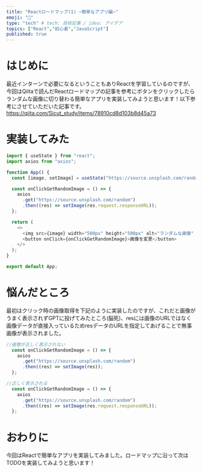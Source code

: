 ```yaml
---
title: "Reactロードマップ(1) ~簡単なアプリ編~"
emoji: "🍣"
type: "tech" # tech: 技術記事 / idea: アイデア
topics: ["React","初心者","JavaScript"]
published: true
---
```

# はじめに
最近インターンで必要になるということもありReactを学習しているのですが、今回はQiitaで読んだReactロードマップの記事を参考にボタンをクリックしたらランダムな画像に切り替わる簡単なアプリを実装してみようと思います！以下参考にさせていただいた記事です。
https://qiita.com/Sicut_study/items/78910cd8d103b8d45a73
# 実装してみた
```js
import { useState } from "react";
import axios from "axios";

function App() {
  const [image, setImage] = useState("https://source.unsplash.com/random");

  const onClickGetRandomImage = () => {
    axios
      .get("https://source.unsplash.com/random")
      .then((res) => setImage(res.request.responseURL));
  };

  return (
    <>
      <img src={image} width="500px" height="500px" alt="ランダムな画像" />
      <button onClick={onClickGetRandomImage}>画像を変更</button>
    </>
  );
}

export default App;

```
# 悩んだところ
最初はクリック時の画像取得を下記のように実装したのですが、これだと画像がうまく表示されずGPTに投げてみたところ(脳死)、resには画像のURLではなく画像データが直接入っているためresデータのURLを指定してあげることで無事画像が表示されました。
```js
//画像が正しく表示されない
  const onClickGetRandomImage = () => {
    axios
      .get("https://source.unsplash.com/random")
      .then((res) => setImage(res));
  };

//正しく表示される
  const onClickGetRandomImage = () => {
    axios
      .get("https://source.unsplash.com/random")
      .then((res) => setImage(res.request.responseURL));
  };
```

# おわりに
今回はReactで簡単なアプリを実装してみました。ロードマップに沿って次はTODOを実装してみようと思います！
